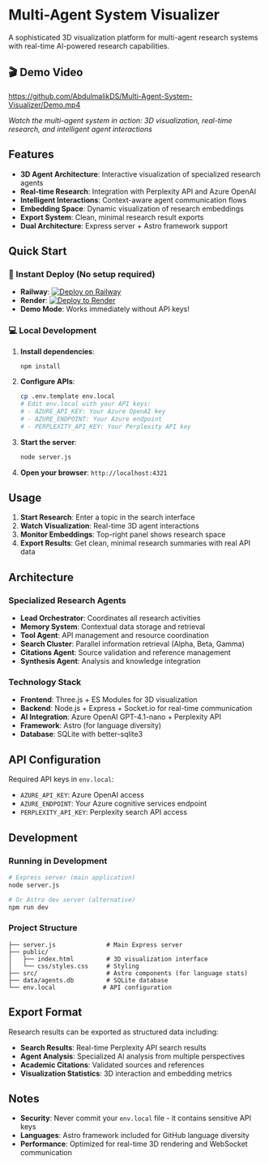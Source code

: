 # Multi-Agent System Visualizer

A sophisticated 3D visualization platform for multi-agent research systems with real-time AI-powered research capabilities.

## 🎬 Demo Video

https://github.com/AbdulmalikDS/Multi-Agent-System-Visualizer/Demo.mp4

*Watch the multi-agent system in action: 3D visualization, real-time research, and intelligent agent interactions*

## Features

- **3D Agent Architecture**: Interactive visualization of specialized research agents
- **Real-time Research**: Integration with Perplexity API and Azure OpenAI
- **Intelligent Interactions**: Context-aware agent communication flows
- **Embedding Space**: Dynamic visualization of research embeddings
- **Export System**: Clean, minimal research result exports
- **Dual Architecture**: Express server + Astro framework support

## Quick Start

### 🚀 Instant Deploy (No setup required)
- **Railway**: [![Deploy on Railway](https://railway.app/button.svg)](https://railway.app/new/template)
- **Render**: [![Deploy to Render](https://render.com/images/deploy-to-render-button.svg)](https://render.com/deploy)
- **Demo Mode**: Works immediately without API keys!

### 💻 Local Development

1. **Install dependencies**:
   ```bash
   npm install
   ```

2. **Configure APIs**:
   ```bash
   cp .env.template env.local
   # Edit env.local with your API keys:
   # - AZURE_API_KEY: Your Azure OpenAI key
   # - AZURE_ENDPOINT: Your Azure endpoint
   # - PERPLEXITY_API_KEY: Your Perplexity API key
   ```

3. **Start the server**:
   ```bash
   node server.js
   ```

4. **Open your browser**: `http://localhost:4321`

## Usage

1. **Start Research**: Enter a topic in the search interface
2. **Watch Visualization**: Real-time 3D agent interactions
3. **Monitor Embeddings**: Top-right panel shows research space
4. **Export Results**: Get clean, minimal research summaries with real API data

## Architecture

### Specialized Research Agents
- **Lead Orchestrator**: Coordinates all research activities
- **Memory System**: Contextual data storage and retrieval  
- **Tool Agent**: API management and resource coordination
- **Search Cluster**: Parallel information retrieval (Alpha, Beta, Gamma)
- **Citations Agent**: Source validation and reference management
- **Synthesis Agent**: Analysis and knowledge integration

### Technology Stack
- **Frontend**: Three.js + ES Modules for 3D visualization
- **Backend**: Node.js + Express + Socket.io for real-time communication
- **AI Integration**: Azure OpenAI GPT-4.1-nano + Perplexity API
- **Framework**: Astro (for language diversity)
- **Database**: SQLite with better-sqlite3

## API Configuration

Required API keys in `env.local`:
- `AZURE_API_KEY`: Azure OpenAI access
- `AZURE_ENDPOINT`: Your Azure cognitive services endpoint  
- `PERPLEXITY_API_KEY`: Perplexity search API access

## Development

### Running in Development
```bash
# Express server (main application)
node server.js

# Or Astro dev server (alternative)
npm run dev
```

### Project Structure
```
├── server.js              # Main Express server
├── public/
│   ├── index.html         # 3D visualization interface
│   └── css/styles.css     # Styling
├── src/                   # Astro components (for language stats)
├── data/agents.db         # SQLite database
└── env.local             # API configuration
```

## Export Format

Research results can be exported as structured data including:
- **Search Results**: Real-time Perplexity API search results
- **Agent Analysis**: Specialized AI analysis from multiple perspectives  
- **Academic Citations**: Validated sources and references
- **Visualization Statistics**: 3D interaction and embedding metrics

## Notes

- **Security**: Never commit your `env.local` file - it contains sensitive API keys
- **Languages**: Astro framework included for GitHub language diversity
- **Performance**: Optimized for real-time 3D rendering and WebSocket communication
